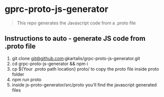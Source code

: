 # gprc-proto-js-generator

> This repo generates the Javascript code from a .proto file


## Instructions to auto - generate JS code from .proto file

1. git clone git@github.com:gkartalis/grpc-proto-js-generator.git
2. cd grpc-proto-js-generator && npm i
3. cp ${Your .proto path location} proto/ 
   to copy the proto file inside proto folder
4. npm run proto
5. inside js-proto-generator/src/proto you'll find the javascript generated files

